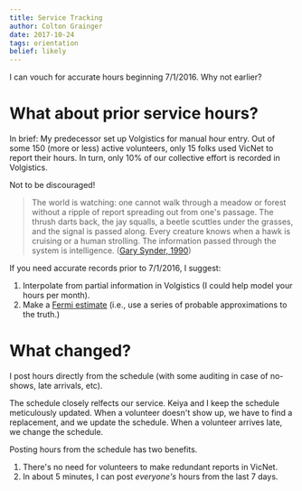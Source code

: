 ```yaml
---
title: Service Tracking
author: Colton Grainger
date: 2017-10-24
tags: orientation
belief: likely
---
```


I can vouch for accurate hours beginning 7/1/2016. Why not earlier? 

# What about prior service hours?
In brief: My predecessor set up Volgistics for manual hour entry. Out of some 150 (more or less) active volunteers, only 15 folks used VicNet to report their hours. In turn, only 10% of our collective effort is recorded in Volgistics. 

Not to be discouraged! 

> The world is watching: one cannot walk through a meadow or forest without a ripple of report spreading out from one's passage. The thrush darts back, the jay squalls, a beetle scuttles under the grasses, and the signal is passed along. Every creature knows when a hawk is cruising or a human strolling. The information passed through the system is intelligence. ([Gary Synder, 1990](https://terebess.hu/zen/mesterek/The-Practice-of-the-Wild-by-Gary-Snyder.pdf))

If you need accurate records prior to 7/1/2016, I suggest:
1. Interpolate from partial information in Volgistics (I could help model your hours per month). 
2. Make a [Fermi estimate](https://en.wikipedia.org/wiki/Fermi_problem#cite_ref-2) (i.e., use a series of probable approximations to the truth.)

# What changed?

I post hours directly from the schedule (with some auditing in case of no-shows, late arrivals, etc).

The schedule closely relfects our service. Keiya and I keep the schedule meticulously updated. When a volunteer doesn't show up, we have to find a replacement, and we update the schedule. When a volunteer arrives late, we change the schedule.

Posting hours from the schedule has two benefits.
1. There's no need for volunteers to make redundant reports in VicNet. 
2. In about 5 minutes, I can post *everyone's* hours from the last 7 days.

